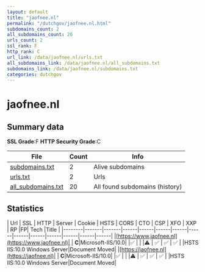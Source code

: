 ```yaml
---
layout: default
title: "jaofnee.nl"
permalink: "/dutchgov/jaofnee.nl.html"
subdomains_count: 2
all_subdomains_count: 20
urls_count: 2
ssl_rank: F
http_rank: C
url_link: /data/jaofnee.nl/urls.txt
all_subdomains_link: /data/jaofnee.nl/all_subdomains.txt
subdomains_link: /data/jaofnee.nl/subdomains.txt
categories: dutchgov
---
```



# jaofnee.nl
## Summary data


**SSL Grade**:F
**HTTP Security Grade**:C


| File       | Count | Info |
|------------|-------|------|
|[subdomains.txt](/data/jaofnee.nl/subdomains.txt)|2|Alive subdomains|
|[urls.txt](/data/jaofnee.nl/urls.txt)|2|Urls|
|[all_subdomains.txt](/data/jaofnee.nl/all_subdomains.txt)|20|All found subdomains (history)|


## Statistics


| Url | SSL | HTTP | Server | Cookie | HSTS | CORS | CTO | CSP | XFO | XXP | RP |FP| Tech |Title |
|--------|-------|-------|------|------|------|------|------|------|------|------|------|------|------|
|[https://www.jaofnee.nl](https://www.jaofnee.nl)| | **C**|Microsoft-IIS/10.0| |:white_check_mark: | | |:warning: | :white_check_mark: | :white_check_mark: | :white_check_mark: | |HSTS IIS:10.0 Windows Server|Document Moved|
|[https://jaofnee.nl](https://jaofnee.nl)| | **C**|Microsoft-IIS/10.0| |:white_check_mark: | | |:warning: | :white_check_mark: | :white_check_mark: | :white_check_mark: | |HSTS IIS:10.0 Windows Server|Document Moved|